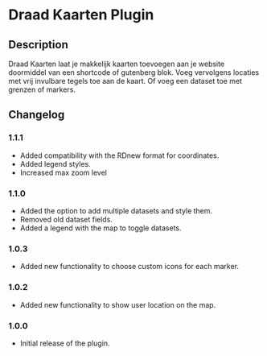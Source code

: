 # Draad Kaarten Plugin

## Description

Draad Kaarten laat je makkelijk kaarten toevoegen aan je website doormiddel van een shortcode of gutenberg blok.
Voeg vervolgens locaties met vrij invulbare tegels toe aan de kaart.
Of voeg een dataset toe met grenzen of markers.

## Changelog

### 1.1.1

-   Added compatibility with the RDnew format for coordinates.
-   Added legend styles.
-   Increased max zoom level

### 1.1.0

-   Added the option to add multiple datasets and style them.
-   Removed old dataset fields.
-   Added a legend with the map to toggle datasets.

### 1.0.3

-   Added new functionality to choose custom icons for each marker.

### 1.0.2

-   Added new functionality to show user location on the map.

### 1.0.0

-   Initial release of the plugin.
